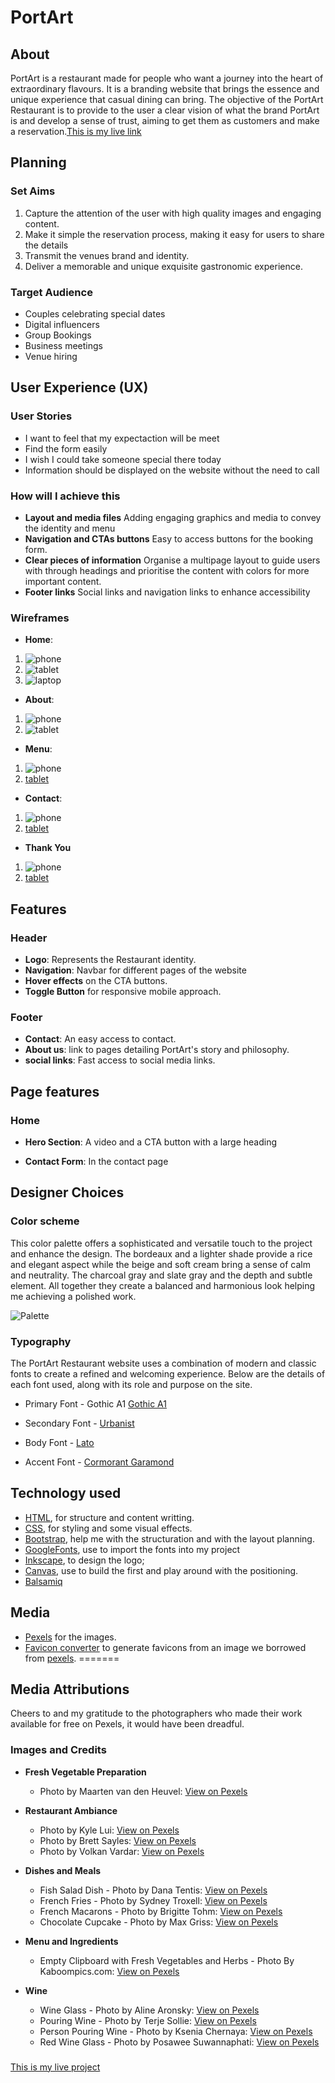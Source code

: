 # PortArt

## About
PortArt is a restaurant made for people who want  a journey into the heart of extraordinary flavours. It is a branding website that brings the essence and unique experience that casual dining can bring. The objective of the PortArt Restaurant is to provide to the user a clear vision of what the brand PortArt is and develop a sense of trust, aiming to get them as customers and make a reservation.[This is my live link](https://dinacoding.github.io/PortArt/)

## Planning
### Set Aims
1. Capture the attention of the user with high quality images and engaging content.
2. Make it simple the reservation process, making it easy for users to share the details
3. Transmit the venues brand and identity.
4. Deliver a memorable and unique exquisite gastronomic experience.

### Target Audience 
- Couples celebrating special dates
- Digital influencers
- Group Bookings
- Business meetings
- Venue hiring


## User Experience (UX)

### User Stories
- I want to feel that my expectaction will be meet
- Find the form easily
- I wish I could take someone special there today
- Information should be displayed on the website without the need to call

### How will I achieve this 
- **Layout and media files** Adding engaging graphics and media to convey the identity and menu
- **Navigation and CTAs buttons** Easy to access buttons for the booking form.
- **Clear pieces of information** Organise a multipage layout to guide users with through headings and prioritise the content with colors for more important content.
- **Footer links** Social links and navigation links to enhance accessibility

### Wireframes
- **Home**:
1. ![phone](images/wireframes-phone/landingpage.png)
2. ![tablet]()
3. ![laptop]()

- **About**:
1. ![phone](images/wireframes-phone/phone-about.png)
2. ![tablet](images/wireframes-table/tablet-landing.png)

- **Menu**:
1. ![phone](images/wireframes-phone/phone-menu.png)
2. [tablet](images/wireframes-table/tablet-landing.png)

- **Contact**:
1. ![phone](images/wireframes-phone/phone-wireframe.png)
2. [tablet](images/wireframes-table/tablet-landing.png)

- **Thank You**
1. ![phone](images/wireframes-phone/phone-thank.png)
2. [tablet](images/wireframes-table/tablet-landing.png)

## Features
### Header
- **Logo**: Represents the Restaurant identity.
- **Navigation**: Navbar for different pages of the website
- **Hover effects** on the CTA buttons.
- **Toggle Button** for responsive mobile approach.



### Footer
- **Contact**: An easy access to contact.
- **About us**: link to pages detailing PortArt's story and philosophy.
- **social links**: Fast access to social media links.

## Page features
### Home 
- **Hero Section**: A video  and a CTA button with a large heading

- **Contact Form**: In the contact page


## Designer Choices

### Color scheme
This color palette offers a sophisticated and versatile touch to the project and enhance the design. The bordeaux and a lighter shade provide a rice and elegant aspect while the beige and soft cream bring a sense of calm and neutrality. The charcoal gray and slate gray and the depth and subtle element. All together they create a balanced and harmonious look helping me achieving a polished work.

![Palette](documentation/color%20palette.png)

### Typography

The PortArt Restaurant website uses a combination of modern and classic fonts to create a refined and welcoming experience. Below are the details of each font used, along with its role and purpose on the site.

- Primary Font - Gothic A1 [Gothic A1](https://fonts.google.com/specimen/Gothic+A1)

- Secondary Font - [Urbanist](https://fonts.google.com/specimen/Urbanist)

- Body Font - [Lato](https://fonts.google.com/specimen/Lato)

- Accent Font - [Cormorant Garamond](https://fonts.google.com/specimen/Cormorant+Garamond)

## Technology used
- [HTML](https://developer.mozilla.org/en-US/docs/Web/HTML), for structure and content writting.
- [CSS](https://developer.mozilla.org/en-US/docs/Web/CSS), for styling and some visual effects.
- [Bootstrap](https://getbootstrap.com/), help me with the structuration and with the layout planning.
- [GoogleFonts](https://fonts.google.com/), use to import the fonts into my project
- [Inkscape](https://inkscape.org/), to design the logo;
- [Canvas](https://www.canva.com/en_gb/), use to build the first and play around with the positioning.
- [Balsamiq](https://balsamiq.com/)



## Media

- [Pexels](https://www.pexels.com/) for the images.
- [Favicon converter](https://favicon.io/favicon-converter/) to generate favicons from an image we borrowed from [pexels](https://www.pinclipart.com/maxpin/oRmTTb/).
=======


## Media Attributions

Cheers to and my gratitude to the photographers who made their work available for free on Pexels, it would have been dreadful.

### Images and Credits

- **Fresh Vegetable Preparation**
  - Photo by Maarten van den Heuvel: [View on Pexels](https://www.pexels.com/photo/person-holding-sliced-vegetable-2284166/)

- **Restaurant Ambiance**
  - Photo by Kyle Lui: [View on Pexels](https://www.pexels.com/photo/photography-of-people-inside-a-restaurant-734562/)
  - Photo by Brett Sayles: [View on Pexels](https://www.pexels.com/photo/charming-outdoor-restaurant-evening-scene-in-boise-28497971/)
  - Photo by Volkan Vardar: [View on Pexels](https://www.pexels.com/photo/trendy-interior-of-cafe-with-creative-lamps-and-wooden-furniture-3887985/)

- **Dishes and Meals**
  - Fish Salad Dish - Photo by Dana Tentis: [View on Pexels](https://www.pexels.com/photo/fish-salad-dish-262959/)
  - French Fries - Photo by Sydney Troxell: [View on Pexels](https://www.pexels.com/photo/fries-with-leaves-dish-718742/)
  - French Macarons - Photo by Brigitte Tohm: [View on Pexels](https://www.pexels.com/photo/french-macarons-in-bowl-239581/)
  - Chocolate Cupcake - Photo by Max Griss: [View on Pexels](https://www.pexels.com/photo/chocolate-cupcake-with-white-icing-7013451/)

- **Menu and Ingredients**
  - Empty Clipboard with Fresh Vegetables and Herbs - Photo By Kaboompics.com: [View on Pexels](https://www.pexels.com/photo/empty-clipboard-with-fresh-vegetables-and-herbs-on-table-4033636/)

- **Wine**
  - Wine Glass - Photo by Aline Aronsky: [View on Pexels](https://www.pexels.com/photo/selected-focus-of-clear-wine-glass-1989164/)
  - Pouring Wine - Photo by Terje Sollie: [View on Pexels](https://www.pexels.com/photo/person-pouring-wine-on-clear-wine-glass-313715/)
  - Person Pouring Wine - Photo by Ksenia Chernaya: [View on Pexels](https://www.pexels.com/photo/person-pouring-wine-on-clear-wine-glass-3951670/)
  - Red Wine Glass - Photo by Posawee Suwannaphati: [View on Pexels](https://www.pexels.com/photo/wine-glass-with-red-wine-391213/)
### 
[This is my live project][def]

[def]: https://dinacoding.github.io/PortArt/gi
